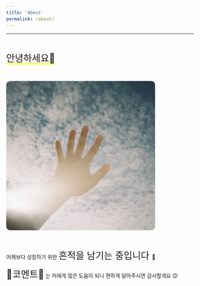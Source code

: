 ```yaml
---
title: 'About'
permalink: /about/
---
```


---

<br/>

<span style="font-size:25px;text-decoration-color: yellow;
  text-decoration-line: underline;
  text-decoration-thickness: 3px;
  text-underline-position:under;">안녕하세요🔆</span>

<br/>

<img
  src="../assets/image/hello.jpg"
  style="width:400px; height:400px;  border-radius: 10px;"
/>

<br/>

어제보다 성장하기 위한 <span style="font-size:25px;">흔적을 남기는 중입니다 </span>👣

<span style="font-size:25px;">💬코멘트💬</span> 는 저에게 많은 도움이 되니 편하게 달아주시면 감사할게요 😊

<script
src="https://utteranc.es/client.js"
repo="D-Sup/D-Sup.github.io"
issue-term="pathname"
label="comments"
theme="gruvbox-dark"
crossorigin="anonymous"
async
></script>

<!-- ---
permalink: /about/
title: 'About'
toc: true
toc_sticky: true
toc_label: 'MYSELF'
--- -->
